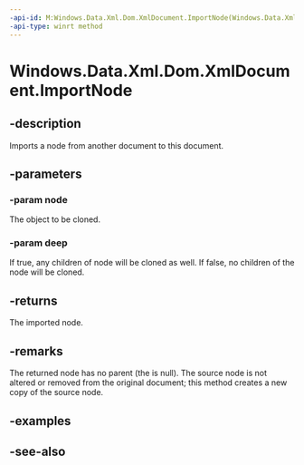 ```yaml
---
-api-id: M:Windows.Data.Xml.Dom.XmlDocument.ImportNode(Windows.Data.Xml.Dom.IXmlNode,System.Boolean)
-api-type: winrt method
---
```


<!-- Method syntax
public Windows.Data.Xml.Dom.IXmlNode ImportNode(Windows.Data.Xml.Dom.IXmlNode node, System.Boolean deep)
-->

# Windows.Data.Xml.Dom.XmlDocument.ImportNode

## -description
Imports a node from another document to this document.

## -parameters
### -param node
The object to be cloned.

### -param deep
If true, any children of node will be cloned as well. If false, no children of the node will be cloned.

## -returns
The imported node.

## -remarks
The returned node has no parent (the  is null). The source node is not altered or removed from the original document; this method creates a new copy of the source node.

## -examples

## -see-also
